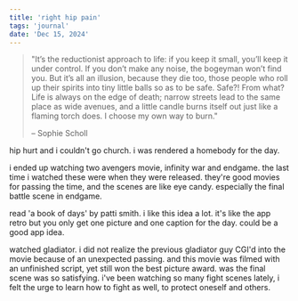 ```yaml
---
title: 'right hip pain'
tags: 'journal'
date: 'Dec 15, 2024'
---
```


> "It’s the reductionist approach to life: if you keep it small, you’ll keep it under control. If you don’t make any noise, the bogeyman won’t find you. But it’s all an illusion, because they die too, those people who roll up their spirits into tiny little balls so as to be safe. Safe?! From what? Life is always on the edge of death; narrow streets lead to the same place as wide avenues, and a little candle burns itself out just like a flaming torch does. I choose my own way to burn."
>
> – Sophie Scholl

hip hurt and i couldn't go church. i was rendered a homebody for the day.

i ended up watching two avengers movie, infinity war and endgame. the last time i watched these were when they were released. they're good movies for passing the time, and the scenes are like eye candy. especially the final battle scene in endgame.

read 'a book of days' by patti smith. i like this idea a lot. it's like the app retro but you only get one picture and one caption for the day. could be a good app idea.

watched gladiator. i did not realize the previous gladiator guy CGI'd into the movie because of an unexpected passing. and this movie was filmed with an unfinished script, yet still won the best picture award. was the final scene was so satisfying. i've been watching so many fight scenes lately, i felt the urge to learn how to fight as well, to protect oneself and others.
